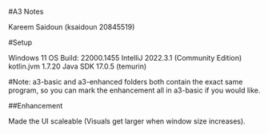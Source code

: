 #A3 Notes

Kareem Saidoun (ksaidoun 20845519)

#Setup

Windows 11 OS Build: 22000.1455
IntelliJ 2022.3.1 (Community Edition)
kotlin.jvm 1.7.20
Java SDK 17.0.5 (temurin)

#Note: a3-basic and a3-enhanced folders both contain the exact same program, so you can mark the enhancement all in a3-basic if you would like.

##Enhancement

Made the UI scaleable (Visuals get larger when window size increases).